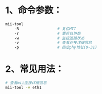 # 1、命令参数：

```bash
mii-tool
	-R                 # 复位MII
	-r                 # 重启自协商
	-w                 # 监控连接状态
	-v                 # 查看连接详细信息
	-p                 # 指定phy地址(0-31)
```

# 2、常见用法：

```bash
# 查看mii连接详细信息
mii-tool -v eth1
```

